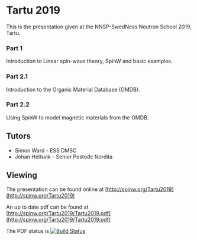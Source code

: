 
# Tartu 2019

This is the presentation given at the NNSP-SwedNess Neutron School 2019, Tartu.

### Part 1

Introduction to Linear spin-wave theory, SpinW and basic examples.

### Part 2.1

Introduction to the Organic Material Database (OMDB).

### Part 2.2

Using SpinW to model magnetic materials from the OMDB.

## Tutors

- Simon Ward - ESS DMSC
- Johan Hellsvik - Senior Postodc Nordita

## Viewing
The presentation can be found online at [http://spinw.org/Tartu2019](http://spinw.org/Tartu2019)

An up to date pdf can be found at [http://spinw.org/Tartu2019/Tartu2019.pdf](http://spinw.org/Tartu2019/Tartu2019.pdf)

The PDF status is [![Build Status](https://travis-ci.org/SpinW/Tartu2019.svg?branch=master)](https://travis-ci.org/SpinW/Tartu2019)
